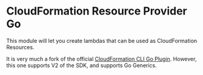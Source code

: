 # CloudFormation Resource Provider Go

This module will let you create lambdas that can be used as CloudFormation Resources.

It is very much a fork of the official [CloudFormation CLI Go Plugin](https://github.com/aws-cloudformation/cloudformation-cli-go-plugin). However, this one supports V2 of the SDK, and supports Go Generics.

